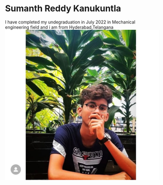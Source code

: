 # Sumanth Reddy Kanukuntla
I have completed my undegraduation in July 2022 in Mechanical engineering field and i am from Hyderabad,Telangana
![Self image](Sumanth.jpeg)